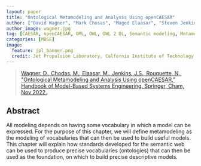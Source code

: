 ```yaml
---
layout: paper
title: "Ontological Metamodeling and Analysis Using openCAESAR"
author: ["David Wagner", "Mark Chosas", "Maged Elaasar", "Steven Jenkins", "Nicolas Rouquette"]
author_image: wagner.jpg
tag: [CAESAR, openCAESAR, OML, OWL, OWL 2 DL, Semantic modeling, Metamodeling, Ontology, Description logic]
categories: [MBSE]
image:
  feature: jpl_banner.png
  credit: Jet Propulsion Laboratory, Calfornia Institute of Technology
---
```

> [Wagner, D., Chodas, M., Elaasar, M., Jenkins, J.S., Rouquette, N., "Ontological Metamodeling and Analysis Using openCAESAR,” Handbook of Model-Based Systems Engineering. Springer, Cham, Nov 2022.](https://doi.org/10.1007/978-3-030-27486-3_78-1).

## Abstract 
All modeling depends on having some vocabulary in which a model can be expressed. For the purpose of this chapter, we will define metamodeling as the modeling of vocabularies that can then be used to build useful models. This chapter will explain how standards developed for the semantic web can be used to produce precise vocabularies (ontologies) that can then be used as the foundation, on which to build precise descriptive models.